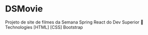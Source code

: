 # DSMovie
Projeto de site de filmes da Semana Spring React do Dev Superior
🚀 Technologies
[HTML]
[CSS] Bootstrap

